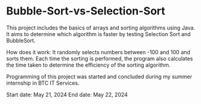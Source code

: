 ﻿# Bubble-Sort-vs-Selection-Sort

This project includes the basics of arrays and sorting algorithms using Java. It aims to determine which algorithm is faster by testing Selection Sort and BubbleSort. 

How does it work: It randomly selects numbers between -100 and 100 and sorts them. Each time the sorting is performed, the program also calculates the time taken to determine the efficiency of the sorting algorithm.

Programming of this project was started and concluded during my summer internship in BTC IT Services.

Start date: May 21, 2024
End date: May 22, 2024
